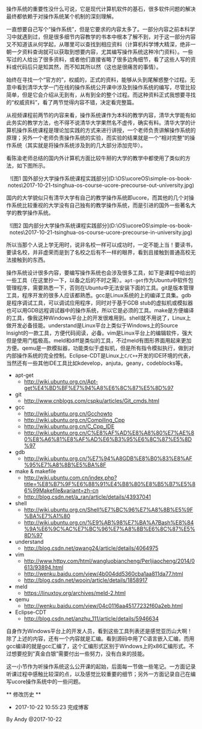 
操作系统的重要性没什么可说，它是现代计算机软件的基石，很多软件问题的解决最终都依赖于对操作系统某个机制的深刻理解。

一直想要自己写个“操作系统”，但是它要求的内容太多了。一部分内容之前本科学习中就遇到过，但是很多细节内容教学的书本中根本了解不到，对于这一部分内容又不知道该从何学起，从哪里可以查找到相应资料（计算机科学博大精深，绝非一朝一夕资料查询就可以获取到想要内容，尤其编写操作系统这种冷门资料）。一些写过的人给出了很多资料，或者他们直接省略了很多边角细节，看了这些人写的资料或代码后只是知其然，而不知其所以然（这也是很痛苦的事情）。

始终在寻找一个“官方的”，权威的，正式的资料，能够从头到尾解惑整个过程。无意中看到清华大学一门在线的操作系统公开课中涉及到操作系统的编写，尽管比较简单，但是它会介绍从无到有，从有到全的整个过程。而这种资料正式我想要寻找的“权威资料”，看了两节觉得内容不错，决定看完整篇。

从视频课程前两节的内容来看，操作系统课作为本科的教学内容，清华大学能有如此务实的教学方法，也不得不说清华大学果然名不虚传，确实有料。清华大学的计算机操作系统课程是理论加实践的方式来进行讲授，一个老师负责讲解操作系统的原理；另外一个老师负责操作系统的实验，而实验的结果就是一个“相对完整”的操作系统（其实就是将操作系统涉及到的几大部分添加完毕）。

看陈渝老师总结的国内外计算机方面比较牛掰的大学的教学中都使用了类似的方法，如下图所示。

<div align="center">
![图1 国外部分大学操作系统课程实践部分](D:\OS\ucoreOS\simple-os-book-notes\2017-10-21-tsinghua-os-course-ucore-precourse-out-university.jpg)
</div>

国内的大学貌似只有清华大学有自己的教学操作系统即ucore，而其他的几个对操作系统比较重视的大学没有自己独有的教学操作系统，而是引进的国外一些著名大学的教学操作系统。

<div align="center">
![图2 国内部分大学操作系统课程实践部分](D:\OS\ucoreOS\simple-os-book-notes\2017-10-21-tsinghua-os-course-ucore-precourse-in-university.jpg)
</div>

所以当那个人说上学无用时，说非名校一样可以成功时，一定不能上当！要读书，要读名校，并非虚荣而是到了名校之后有不一样的眼界，看到且接触到普通高校无法接触到的东西。

操作系统设计很多内容，要编写操作系统也会涉及很多工具，如下是课程中给出的一些工具（在这里抄一下，以备之后的不时之需）。`apt-get`作为Ubuntu中软件包管理程序，需要熟悉一下，否则在Ubuntu中无法安装下面的工具。git是版本管理工具，程序开发的很多人应该都熟悉。gcc是Linux系统的上的编译工具集。gdb是程序调试工具，可以调试应用程序，同时对于基于GDB stub的虚拟机或模拟器也可以用GDB远程调试器中的操作系统，所以它是必须的工具。make是方便编译的工具，像我这种Windows平台上的开发很难用到。shell就不用说了，Linux上做开发必备技能。understand是Linux平台上类似于Windows上的Source Insight的一款工具，方便代码阅读，必备。vim是Linux平台上的编辑软件，强大但是使用门槛极高。meld和diff是类似的工具，不过meld有图形界面用起来更加方便。qemu是一款模拟器，功能类似于虚拟机，但是所有指令模拟执行，做到对内部操作系统的完全控制。Eclipse-CDT是Linux上`C/C++`开发的IDE环境的代表，当然还有一些其他IDE工具比如kdevelop，anjuta，geany，codeblocks等。

* apt-get
    * http://wiki.ubuntu.org.cn/Apt-get%E4%BD%BF%E7%94%A8%E6%8C%87%E5%8D%97
* git
    * http://www.cnblogs.com/cspku/articles/Git_cmds.html
* gcc
    * http://wiki.ubuntu.org.cn/Gcchowto
    * http://wiki.ubuntu.org.cn/Compiling_Cpp
    * http://wiki.ubuntu.org.cn/C_Cpp_IDE
    * http://wiki.ubuntu.org.cn/C%E8%AF%AD%E8%A8%80%E7%AE%80%E8%A6%81%E8%AF%AD%E6%B3%95%E6%8C%87%E5%8D%97
* gdb
    * http://wiki.ubuntu.org.cn/%E7%94%A8GDB%E8%B0%83%E8%AF%95%E7%A8%8B%E5%BA%8F
* make & makefile
    * http://wiki.ubuntu.com.cn/index.php?title=%E8%B7%9F%E6%88%91%E4%B8%80%E8%B5%B7%E5%86%99Makefile&variant=zh-cn
    * http://blog.csdn.net/a_ran/article/details/43937041
* shell
    * http://wiki.ubuntu.org.cn/Shell%E7%BC%96%E7%A8%8B%E5%9F%BA%E7%A1%80
    * http://wiki.ubuntu.org.cn/%E9%AB%98%E7%BA%A7Bash%E8%84%9A%E6%9C%AC%E7%BC%96%E7%A8%8B%E6%8C%87%E5%8D%97
* understand
    * http://blog.csdn.net/qwang24/article/details/4064975
* vim
    * http://www.httpy.com/html/wangluobiancheng/Perljiaocheng/2014/0613/93894.html
    * http://wenku.baidu.com/view/4b004dd5360cba1aa811da77.html
    * http://blog.csdn.net/wooin/article/details/1858917
* meld
    * https://linuxtoy.org/archives/meld-2.html
* qemu
    * http://wenku.baidu.com/view/04c0116aa45177232f60a2eb.html
* Eclipse-CDT
    * http://blog.csdn.net/anzhu_111/article/details/5946634

自身作为Windows平台上的开发人员，看到这些工具列表还是感觉亚历山大啊！除了上述的内容，还有一个内容就是汇编。看到源码中用了C语言嵌入汇编，而用gcc编译的就是gcc汇编了，这个汇编形式区别于Windows上的x86汇编形式。不过想要挖到“真金白银”需要付出一些努力，没有白来的技能。

这一小节作为听操作系统这么公开课的起始，后面每一节做一些笔记。一方面记录听课过程中感触比较深的点，以及感觉比较重要的细节；另外一方面记录自己在编写ucore操作系统中的一些问题。

** 修改历史 **

* 2017-10-22 10:55:23 完成博客


By Andy @2017-10-22
